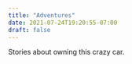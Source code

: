 ```yaml
---
title: "Adventures"
date: 2021-07-24T19:20:55-07:00
draft: false
---
```

Stories about owning this crazy car.
